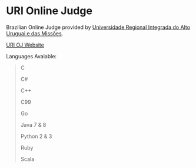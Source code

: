  # URI Online Judge
 
Brazilian Online Judge provided by [Universidade Regional Integrada do Alto Uruguai e das Missões](http://www.uricer.edu.br/site/inicio). 

[URI OJ Website](https://www.urionlinejudge.com.br)

Languages Avaiable:

> C
>
> C#
>
> C++
>
> C99
>
> Go
>
> Java 7 & 8
>
> Python 2 & 3
>
> Ruby
>
> Scala



